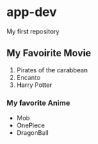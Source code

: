 # app-dev
My first repository
## My Favoirite Movie
1. Pirates of the carabbean
2. Encanto
3. Harry Potter
### My favorite Anime
- Mob
- OnePiece
- DragonBall
